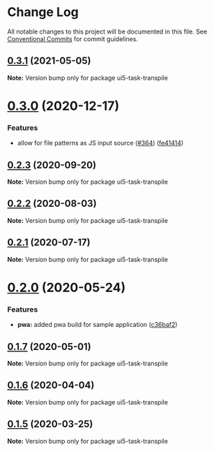 # Change Log

All notable changes to this project will be documented in this file.
See [Conventional Commits](https://conventionalcommits.org) for commit guidelines.

## [0.3.1](https://github.com/ui5-community/ui5-ecosystem-showcase/compare/ui5-task-transpile@0.3.0...ui5-task-transpile@0.3.1) (2021-05-05)

**Note:** Version bump only for package ui5-task-transpile





# [0.3.0](https://github.com/petermuessig/ui5-ecosystem-showcase/compare/ui5-task-transpile@0.2.3...ui5-task-transpile@0.3.0) (2020-12-17)


### Features

* allow for file patterns as JS input source ([#364](https://github.com/petermuessig/ui5-ecosystem-showcase/issues/364)) ([fe41414](https://github.com/petermuessig/ui5-ecosystem-showcase/commit/fe41414a2375d0954d48c870c6b65686b6b32029))





## [0.2.3](https://github.com/petermuessig/ui5-ecosystem-showcase/compare/ui5-task-transpile@0.2.2...ui5-task-transpile@0.2.3) (2020-09-20)

**Note:** Version bump only for package ui5-task-transpile





## [0.2.2](https://github.com/petermuessig/ui5-ecosystem-showcase/compare/ui5-task-transpile@0.2.1...ui5-task-transpile@0.2.2) (2020-08-03)

**Note:** Version bump only for package ui5-task-transpile





## [0.2.1](https://github.com/petermuessig/ui5-ecosystem-showcase/compare/ui5-task-transpile@0.2.0...ui5-task-transpile@0.2.1) (2020-07-17)

**Note:** Version bump only for package ui5-task-transpile





# [0.2.0](https://github.com/petermuessig/ui5-ecosystem-showcase/compare/ui5-task-transpile@0.1.7...ui5-task-transpile@0.2.0) (2020-05-24)


### Features

* **pwa:** added pwa build for sample application ([c36baf2](https://github.com/petermuessig/ui5-ecosystem-showcase/commit/c36baf24ed93e4e3634374c7ddcd426b8818876f))





## [0.1.7](https://github.com/petermuessig/ui5-ecosystem-showcase/compare/ui5-task-transpile@0.1.6...ui5-task-transpile@0.1.7) (2020-05-01)

**Note:** Version bump only for package ui5-task-transpile





## [0.1.6](https://github.com/petermuessig/ui5-ecosystem-showcase/compare/ui5-task-transpile@0.1.5...ui5-task-transpile@0.1.6) (2020-04-04)

**Note:** Version bump only for package ui5-task-transpile





## [0.1.5](https://github.com/petermuessig/ui5-ecosystem-showcase/compare/ui5-task-transpile@0.1.4...ui5-task-transpile@0.1.5) (2020-03-25)

**Note:** Version bump only for package ui5-task-transpile
